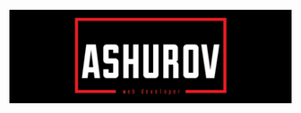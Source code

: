 [![Header](https://github.com/AshurovMuhammad/AshurovMuhammad/blob/main/asets/header.jpg)](https://instagram.com/ashurov_017)
